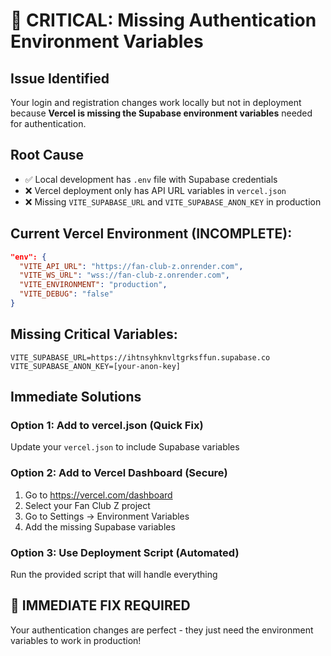 # 🚨 CRITICAL: Missing Authentication Environment Variables

## Issue Identified
Your login and registration changes work locally but not in deployment because **Vercel is missing the Supabase environment variables** needed for authentication.

## Root Cause
- ✅ Local development has `.env` file with Supabase credentials
- ❌ Vercel deployment only has API URL variables in `vercel.json`
- ❌ Missing `VITE_SUPABASE_URL` and `VITE_SUPABASE_ANON_KEY` in production

## Current Vercel Environment (INCOMPLETE):
```json
"env": {
  "VITE_API_URL": "https://fan-club-z.onrender.com",
  "VITE_WS_URL": "wss://fan-club-z.onrender.com", 
  "VITE_ENVIRONMENT": "production",
  "VITE_DEBUG": "false"
}
```

## Missing Critical Variables:
```
VITE_SUPABASE_URL=https://ihtnsyhknvltgrksffun.supabase.co
VITE_SUPABASE_ANON_KEY=[your-anon-key]
```

## Immediate Solutions

### Option 1: Add to vercel.json (Quick Fix)
Update your `vercel.json` to include Supabase variables

### Option 2: Add to Vercel Dashboard (Secure)
1. Go to https://vercel.com/dashboard
2. Select your Fan Club Z project
3. Go to Settings → Environment Variables
4. Add the missing Supabase variables

### Option 3: Use Deployment Script (Automated)
Run the provided script that will handle everything

## 🚀 IMMEDIATE FIX REQUIRED
Your authentication changes are perfect - they just need the environment variables to work in production!
